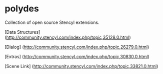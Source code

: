 polydes
=======

Collection of open source Stencyl extensions.

[Data Structures] (http://community.stencyl.com/index.php/topic,35128.0.html)

[Dialog] (http://community.stencyl.com/index.php/topic,26279.0.html)

[Extras] (http://community.stencyl.com/index.php/topic,30830.0.html)

[Scene Link] (http://community.stencyl.com/index.php/topic,33821.0.html)
